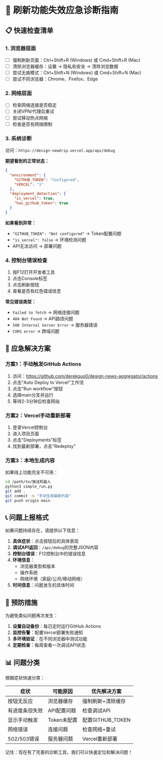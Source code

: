 # 🚨 刷新功能失效应急诊断指南

## 📋 快速检查清单

### 1. 浏览器层面
- [ ] 强制刷新页面：Ctrl+Shift+R (Windows) 或 Cmd+Shift+R (Mac)
- [ ] 清除浏览器缓存：设置 → 隐私和安全 → 清除浏览数据
- [ ] 尝试无痕模式：Ctrl+Shift+N (Windows) 或 Cmd+Shift+N (Mac)
- [ ] 尝试不同浏览器：Chrome、Firefox、Edge

### 2. 网络层面
- [ ] 检查网络连接是否稳定
- [ ] 关闭VPN/代理后重试
- [ ] 尝试移动热点网络
- [ ] 检查是否有网络限制

### 3. 系统诊断
访问：`https://design-newdrip.vercel.app/api/debug`

**期望看到的正常状态：**
```json
{
  "environment": {
    "GITHUB_TOKEN": "Configured",
    "VERCEL": "1"
  },
  "deployment_detection": {
    "is_vercel": true,
    "has_github_token": true
  }
}
```

**如果看到异常：**
- `"GITHUB_TOKEN": "Not configured"` → Token配置问题
- `"is_vercel": false` → 环境检测问题
- API无法访问 → 部署问题

### 4. 控制台错误检查
1. 按F12打开开发者工具
2. 点击Console标签
3. 点击刷新按钮
4. 查看是否有红色错误信息

**常见错误类型：**
- `Failed to fetch` → 网络连接问题
- `404 Not Found` → API路径问题
- `500 Internal Server Error` → 服务器错误
- `CORS error` → 跨域问题

## 🔧 应急解决方案

### 方案1：手动触发GitHub Actions
1. 访问：https://github.com/derekguo0/design-news-aggregator/actions
2. 点击"Auto Deploy to Vercel"工作流
3. 点击"Run workflow"按钮
4. 选择main分支并运行
5. 等待2-3分钟后检查网站

### 方案2：Vercel手动重新部署
1. 登录Vercel控制台
2. 进入项目页面
3. 点击"Deployments"标签
4. 找到最新部署，点击"Redeploy"

### 方案3：本地生成内容
如果线上功能完全不可用：
```bash
cd /path/to/推送机器人
python3 simple_run.py
git add .
git commit -m "手动生成最新内容"
git push origin main
```

## 📞 问题上报格式

如果问题持续存在，请提供以下信息：

1. **具体症状**：点击按钮后的具体表现
2. **调试API返回**：`/api/debug`的完整JSON内容
3. **控制台错误**：F12控制台中的错误信息
4. **环境信息**：
   - 浏览器类型和版本
   - 操作系统
   - 网络环境（家庭/公司/移动网络）
5. **时间信息**：问题发生的具体时间

## 🎯 预防措施

为避免类似问题再次发生：

1. **设置自动备份**：每日定时运行GitHub Actions
2. **监控告警**：配置Vercel部署失败通知
3. **多环境验证**：在不同浏览器中测试功能
4. **定期检查**：每周查看一次调试API状态

## 📊 问题分类

根据症状快速分类：

| 症状 | 可能原因 | 优先解决方案 |
|------|----------|--------------|
| 按钮无反应 | 浏览器缓存 | 强制刷新+清除缓存 |
| 有进度条但失败 | API配置问题 | 检查调试API |
| 显示手动触发 | Token未配置 | 配置GITHUB_TOKEN |
| 网络错误 | 连接问题 | 检查网络+重试 |
| 502/503错误 | 服务器问题 | Vercel重新部署 |

记住：现在有了完善的诊断工具，我们可以快速定位和解决问题！
